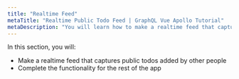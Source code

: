 ```yaml
---
title: "Realtime Feed"
metaTitle: "Realtime Public Todo Feed | GraphQL Vue Apollo Tutorial"
metaDescription: "You will learn how to make a realtime feed that captures public todos added by other people."
---
```


In this section, you will:

- Make a realtime feed that captures public todos added by other people
- Complete the functionality for the rest of the app